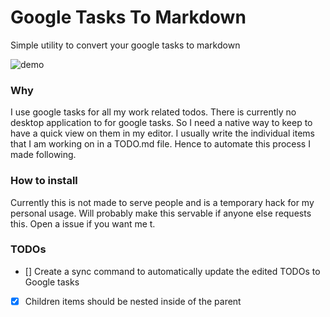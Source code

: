 # Google Tasks To Markdown

Simple utility to convert your google tasks to markdown

![demo](https://github.com/user-attachments/assets/eda1f354-7133-4d58-8aa9-3a8ebba4c34f)

### Why

I use google tasks for all my work related todos. There is currently no desktop application to for google tasks. So I need a native way to keep to have a quick view on them in my editor. I usually write the individual items that I am working on in a TODO.md file. Hence to automate this process I made following.

### How to install

Currently this is not made to serve people and is a temporary hack for my personal usage. Will probably make this servable if anyone else requests this. Open a issue if you want me t.

### TODOs

- [] Create a sync command to automatically update the edited TODOs to Google tasks
- [x] Children items should be nested inside of the parent
